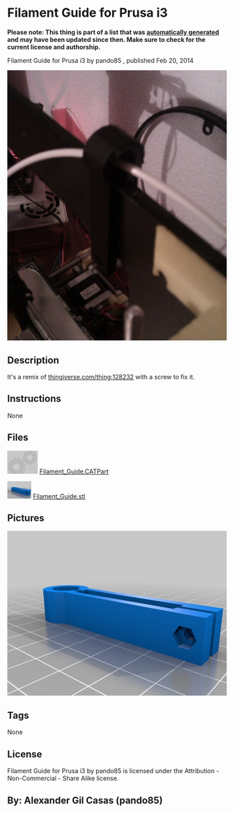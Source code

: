 Filament Guide for Prusa i3
===============
**Please note: This thing is part of a list that was [automatically generated](https://github.com/carlosgs/export-things) and may have been updated since then. Make sure to check for the current license and authorship.**  

Filament Guide for Prusa i3  by pando85 , published Feb 20, 2014

![Image](img/guide_holder_display_large.jpg)

Description
--------
It's a remix of <a href="http://www.thingiverse.com/thing:128232" target="_blank" rel="nofollow">thingiverse.com/thing:128232</a> with a screw to fix it.

Instructions
--------
None

Files
--------
[![Image](img/Gears_preview_tinycard.jpg)](Filament_Guide.CATPart)
 [ Filament_Guide.CATPart](Filament_Guide.CATPart)  

[![Image](img/Filament_Guide_preview_tinycard.jpg)](Filament_Guide.stl)
 [ Filament_Guide.stl](Filament_Guide.stl)  



Pictures
--------
![Image](img/Filament_Guide_display_large.jpg)


Tags
--------
None  

  

License
--------
Filament Guide for Prusa i3 by pando85 is licensed under the Attribution - Non-Commercial - Share Alike license.  



By: Alexander Gil Casas (pando85)
--------
 